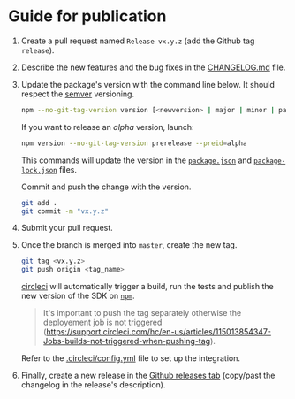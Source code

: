 # Guide for publication

1. Create a pull request named `Release vx.y.z` (add the Github tag `release`).

2. Describe the new features and the bug fixes in the [CHANGELOG.md](CHANGELOG.md) file.

3. Update the package's version with the command line below. It should respect the [semver](https://semver.org/) versioning.

    ```sh
    npm --no-git-tag-version version [<newversion> | major | minor | patch]
    ```

    If you want to release an _alpha_ version, launch: 

    ```sh
    npm version --no-git-tag-version prerelease --preid=alpha
    ```

    This commands will update the version in the [`package.json`](package.json) and [`package-lock.json`](package-lock.json) files. 

    Commit and push the change with the version.

    ```sh
    git add .
    git commit -m "vx.y.z"
    ```

4. Submit your pull request.

5. Once the branch is merged into `master`, create the new tag.
   
    ```sh
    git tag <vx.y.z> 
    git push origin <tag_name> 
    ```

    [circleci](https://circleci.com/) will automatically trigger a build, run the tests and publish the new version of the SDK on [`npm`](https://www.npmjs.com/package/@reachfive/identity-core).
    
    > It's important to push the tag separately otherwise the deployement job is not triggered (https://support.circleci.com/hc/en-us/articles/115013854347-Jobs-builds-not-triggered-when-pushing-tag).

    Refer to the [.circleci/config.yml](.circleci/config.yml) file to set up the integration.

6.  Finally, create a new release in the [Github releases tab](https://github.com/ReachFive/identity-web-core-sdk/releases) (copy/past the changelog in the release's description).